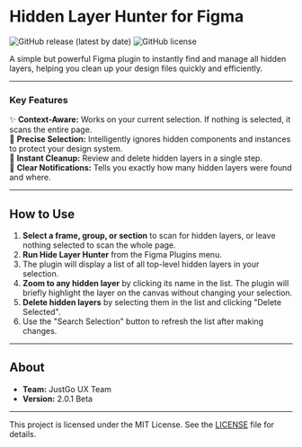# Hidden Layer Hunter for Figma

![GitHub release (latest by date)](https://img.shields.io/github/v/release/enamulkhanbd/figma-hide-layer-hunter?style=for-the-badge)
![GitHub license](https://img.shields.io/github/license/enamulkhanbd/figma-hide-layer-hunter?style=for-the-badge)

A simple but powerful Figma plugin to instantly find and manage all hidden layers, helping you clean up your design files quickly and efficiently.

---

### Key Features

✨ **Context-Aware:** Works on your current selection. If nothing is selected, it scans the entire page.<br>
🎯 **Precise Selection:** Intelligently ignores hidden components and instances to protect your design system.<br>
🚀 **Instant Cleanup:** Review and delete hidden layers in a single step.<br>
🔔 **Clear Notifications:** Tells you exactly how many hidden layers were found and where.

---

## How to Use

1. **Select a frame, group, or section** to scan for hidden layers, or leave nothing selected to scan the whole page.
2. **Run Hide Layer Hunter** from the Figma Plugins menu.
3. The plugin will display a list of all top-level hidden layers in your selection.
4. **Zoom to any hidden layer** by clicking its name in the list. The plugin will briefly highlight the layer on the canvas without changing your selection.
5. **Delete hidden layers** by selecting them in the list and clicking "Delete Selected".
6. Use the "Search Selection" button to refresh the list after making changes.

---

## About

- **Team:** JustGo UX Team
- **Version:** 2.0.1 Beta

---

This project is licensed under the MIT License. See the [LICENSE](LICENSE) file for details.
